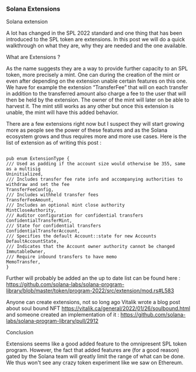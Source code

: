 ### Solana Extensions

Solana extension


A lot has changed in the SPL 2022 standard and one thing that has been introduced to the SPL token are extensions. In this post we will do a quick walkthrough on what they are, why they are needed and the one available.

What are Extensions ?

As the name suggests they are a way to provide further capacity to an SPL token, more precisely a mint. One can during the creation of the mint or even after depending on the extension unable certain features on this one.
We have for example the extension “TransferFee” that will on each transfer in addition to the transferred amount also charge a fee to the user that will then be held by the extension. The owner of the mint will later on be able to harvest it.  The mint still works as any other but once this extension is unable, the mint will have this added behavior.

There are a few extensions right now but I suspect they will start growing more as people see the power of these features and as the Solana ecosystem grows and thus requires more and more use cases.
Here is the list of extension as of writing this post :

<pre><code>
pub enum ExtensionType {
/// Used as padding if the account size would otherwise be 355, same as a multisig
Uninitialized,
/// Includes transfer fee rate info and accompanying authorities to withdraw and set the fee
TransferFeeConfig,
/// Includes withheld transfer fees
TransferFeeAmount,
/// Includes an optional mint close authority
MintCloseAuthority,
/// Auditor configuration for confidential transfers
ConfidentialTransferMint,
/// State for confidential transfers
ConfidentialTransferAccount,
/// Specifies the default Account::state for new Accounts
DefaultAccountState,
/// Indicates that the Account owner authority cannot be changed
ImmutableOwner,
/// Require inbound transfers to have memo
MemoTransfer,
}
</code></pre>

Further will probably be added an the up to date list can be found here : https://github.com/solana-labs/solana-program-library/blob/master/token/program-2022/src/extension/mod.rs#L583

Anyone can create extensions, not so long ago Vitalik wrote a blog post about soul bound NFT https://vitalik.ca/general/2022/01/26/soulbound.html and someone created an implementation of it : https://github.com/solana-labs/solana-program-library/pull/2912

Conclusion

Extensions seems like a good added feature to the omnipresent SPL token program. However, the fact that added features are (for a good reason) gated by the Solana team will greatly limit the range of what can be done.
We thus won't see any crazy token experiment like we saw on Ethereum. 